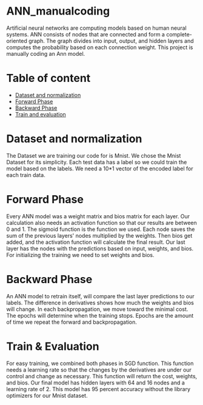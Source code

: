 # ANN_manualcoding
Artificial neural networks are computing models based on human neural systems. ANN consists of nodes that are connected and form a complete-oriented graph. The graph divides into input, output, and hidden layers and computes the probability based on each connection weight. This project is manually coding an Ann model.

# Table of content
- [Dataset and normalization](https://github.com/KimiyaVahidMotlagh/ANN_manualcoding/blob/main/README.md#dataset-and-normalization) 
- [Forward Phase](https://github.com/KimiyaVahidMotlagh/ANN_manualcoding/blob/main/README.md#forward-phase)
- [Backward Phase](https://github.com/KimiyaVahidMotlagh/ANN_manualcoding/blob/main/README.md#backward-phase)
- [Train and evaluation](https://github.com/KimiyaVahidMotlagh/ANN_manualcoding/blob/main/README.md#train--evaluation)

# Dataset and normalization
The Dataset we are training our code for is Mnist. We chose the Mnist Dataset for its simplicity. Each test data has a label so we could train the model based on the labels. We need a 10*1 vector of the encoded label for each train data. 

# Forward Phase
Every ANN model was a weight matrix and bios matrix for each layer. Our calculation also needs an activation function so that our results are between 0 and 1. The sigmoid function is the function we used. Each node saves the sum of the previous layers' nodes multiplied by the weights. Then bios get added, and the activation function will calculate the final result. Our last layer has the nodes with the predictions based on input, weights, and bios. For initializing the training we need to set weights and bios. 

# Backward Phase
An ANN model to retrain itself, will compare the last layer predictions to our labels. The difference in derivatives shows how much the weights and bios will change. In each backpropagation, we move toward the minimal cost. The epochs will determine when the training stops. Epochs are the amount of time we repeat the forward and backpropagation. 

# Train & Evaluation
For easy training, we combined both phases in SGD function. This function needs a learning rate so that the changes by the derivatives are under our control and change as necessary. This function will return the cost, weights, and bios. 
Our final model has hidden layers with 64 and 16 nodes and a learning rate of 2. This model has 95 percent accuracy without the library optimizers for our Mnist dataset.
